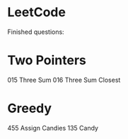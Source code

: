 # LeetCode
Finished questions:
# Two Pointers
  015 Three Sum
  016 Three Sum Closest
# Greedy
  455 Assign Candies
  135 Candy
